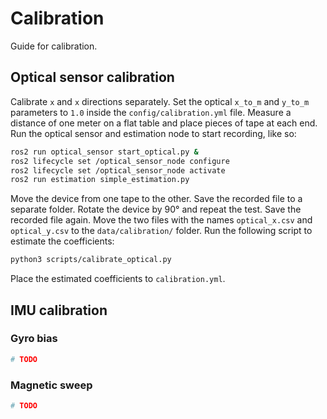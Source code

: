# Calibration

Guide for calibration.

## Optical sensor calibration

Calibrate `x` and `x` directions separately. Set the optical `x_to_m` and `y_to_m` parameters to `1.0` inside the `config/calibration.yml` file. Measure a distance of one meter on a flat table and place pieces of tape at each end. Run the optical sensor and estimation node to start recording, like so:

```bash
ros2 run optical_sensor start_optical.py &
ros2 lifecycle set /optical_sensor_node configure
ros2 lifecycle set /optical_sensor_node activate
ros2 run estimation simple_estimation.py
```

Move the device from one tape to the other. Save the recorded file to a separate folder. Rotate the device by 90° and repeat the test. Save the recorded file again. Move the two files with the names `optical_x.csv` and `optical_y.csv` to the `data/calibration/` folder. Run the following script to estimate the coefficients:

```bash
python3 scripts/calibrate_optical.py
```

Place the estimated coefficients to `calibration.yml`.

## IMU calibration

### Gyro bias

```bash
# TODO
```

### Magnetic sweep

```bash
# TODO
```
